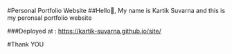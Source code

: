 #Personal Portfolio Website
##Hello👋, My name is Kartik Suvarna and this is my peronsal portfolio website

###Deployed at : https://kartik-suvarna.github.io/site/

#Thank YOU
